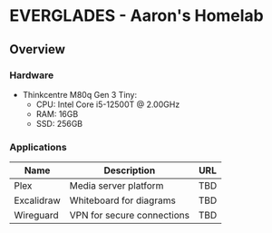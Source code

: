 # EVERGLADES - Aaron's Homelab

## Overview

### Hardware
- Thinkcentre M80q Gen 3 Tiny:
  - CPU: Intel Core i5-12500T @ 2.00GHz
  - RAM: 16GB
  - SSD: 256GB

### Applications

| Name        | Description               | URL  |
|-------------|---------------------------|------|
| Plex        | Media server platform     | TBD  |
| Excalidraw  | Whiteboard for diagrams   | TBD  |
| Wireguard   | VPN for secure connections| TBD  |
